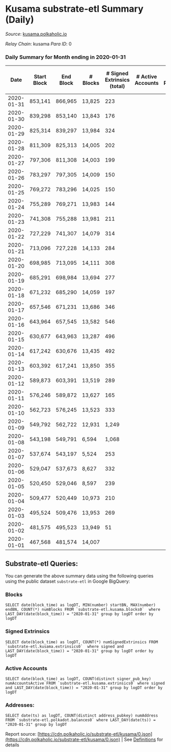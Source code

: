 # Kusama substrate-etl Summary (Daily)

_Source_: [kusama.polkaholic.io](https://kusama.polkaholic.io)

*Relay Chain*: kusama
*Para ID*: 0



### Daily Summary for Month ending in 2020-01-31


| Date | Start Block | End Block | # Blocks | # Signed Extrinsics (total) | # Active Accounts | # Passive | # New | # Addresses with Balances | # Events | # Transfers | # XCM Transfers In | # XCM Transfers Out |
| ---- | ----------- | --------- | -------- | --------------------------- | ----------------- | --------- | ----- | ------------------------- | -------- | ----------- | ------------------ | ------------------- |
| 2020-01-31 | 853,141 | 866,965 | 13,825  | 223 |  |  |  |  | 42,929 | 73 ($12,758,873.89) |   |   |
| 2020-01-30 | 839,298 | 853,140 | 13,843  | 176 |  |  |  |  | 43,116 | 60 ($328,890.72) |   |   |
| 2020-01-29 | 825,314 | 839,297 | 13,984  | 324 |  |  |  |  | 43,982 | 149 ($1,649,870.14) |   |   |
| 2020-01-28 | 811,309 | 825,313 | 14,005  | 202 |  |  |  |  | 43,540 | 51 ($7,176,190.80) |   |   |
| 2020-01-27 | 797,306 | 811,308 | 14,003  | 199 |  |  |  |  | 43,533 | 70 ($19,667,777.94) |   |   |
| 2020-01-26 | 783,297 | 797,305 | 14,009  | 150 |  |  |  |  | 43,577 | 55 ($19,139,084.79) |   |   |
| 2020-01-25 | 769,272 | 783,296 | 14,025  | 150 |  |  |  |  | 43,519 | 50 ($874,469.00) |   |   |
| 2020-01-24 | 755,289 | 769,271 | 13,983  | 144 |  |  |  |  | 43,376 | 49 ($15,785,558.07) |   |   |
| 2020-01-23 | 741,308 | 755,288 | 13,981  | 211 |  |  |  |  | 43,477 | 60 ($49,692,558.49) |   |   |
| 2020-01-22 | 727,229 | 741,307 | 14,079  | 314 |  |  |  |  | 44,205 | 116 ($41,786,488.48) |   |   |
| 2020-01-21 | 713,096 | 727,228 | 14,133  | 284 |  |  |  |  | 44,159 | 86 ($10,148,924.60) |   |   |
| 2020-01-20 | 698,985 | 713,095 | 14,111  | 308 |  |  |  |  | 44,109 | 90 ($65,915,754.72) |   |   |
| 2020-01-19 | 685,291 | 698,984 | 13,694  | 277 |  |  |  |  | 42,023 | 53 ($21,171,198.95) |   |   |
| 2020-01-18 | 671,232 | 685,290 | 14,059  | 197 |  |  |  |  | 43,441 | 42 ($1,999,888.90) |   |   |
| 2020-01-17 | 657,546 | 671,231 | 13,686  | 346 |  |  |  |  | 42,245 | 111 ($16,705,474.76) |   |   |
| 2020-01-16 | 643,964 | 657,545 | 13,582  | 546 |  |  |  |  | 42,844 | 115 ($8,079,032.31) |   |   |
| 2020-01-15 | 630,677 | 643,963 | 13,287  | 496 |  |  |  |  | 41,677 | 138 ($43,517,037.31) |   |   |
| 2020-01-14 | 617,242 | 630,676 | 13,435  | 492 |  |  |  |  | 41,468 | 105 ($67,946,464.51) |   |   |
| 2020-01-13 | 603,392 | 617,241 | 13,850  | 355 |  |  |  |  | 42,315 | 82 ($15,145,882.49) |   |   |
| 2020-01-12 | 589,873 | 603,391 | 13,519  | 289 |  |  |  |  | 29,896 | 31 ($501,776.00) |   |   |
| 2020-01-11 | 576,246 | 589,872 | 13,627  | 165 |  |  |  |  | 29,533 | 12 ($1,826,934.69) |   |   |
| 2020-01-10 | 562,723 | 576,245 | 13,523  | 333 |  |  |  |  | 30,688 | 82 ($6,848,685.95) |   |   |
| 2020-01-09 | 549,792 | 562,722 | 12,931  | 1,249 |  |  |  |  | 34,198 | 215 ($7,401,841.10) |   |   |
| 2020-01-08 | 543,198 | 549,791 | 6,594  | 1,068 |  |  |  |  | 17,142 | 70 ($2,651,519.06) |   |   |
| 2020-01-07 | 537,674 | 543,197 | 5,524  | 253 |  |  |  |  | 12,155 | 14 ($1,703.62) |   |   |
| 2020-01-06 | 529,047 | 537,673 | 8,627  | 332 |  |  |  |  | 22,115 | 47 ($1,331,395.05) |   |   |
| 2020-01-05 | 520,450 | 529,046 | 8,597  | 239 |  |  |  |  | 25,049 | 31 ($17,649,710.17) |   |   |
| 2020-01-04 | 509,477 | 520,449 | 10,973  | 210 |  |  |  |  | 32,686 | 20 ($109,037.28) |   |   |
| 2020-01-03 | 495,524 | 509,476 | 13,953  | 269 |  |  |  |  | 42,818 | 76 ($23,223,286.98) |   |   |
| 2020-01-02 | 481,575 | 495,523 | 13,949  | 51 |  |  |  |  | 41,986 | 11 ($7,675.32) |   |   |
| 2020-01-01 | 467,568 | 481,574 | 14,007  |  |  |  |  |  | 41,998 |   |   |   |

## Substrate-etl Queries:
You can generate the above summary data using the following queries using the public dataset `substrate-etl` in Google BigQuery:


### Blocks
```
SELECT date(block_time) as logDT, MIN(number) startBN, MAX(number) endBN, COUNT(*) numBlocks FROM `substrate-etl.kusama.blocks0`  where LAST_DAY(date(block_time)) = "2020-01-31" group by logDT order by logDT
```


### Signed Extrinsics
```
SELECT date(block_time) as logDT, COUNT(*) numSignedExtrinsics FROM `substrate-etl.kusama.extrinsics0`  where signed and LAST_DAY(date(block_time)) = "2020-01-31" group by logDT order by logDT
```


### Active Accounts
```
SELECT date(block_time) as logDT, COUNT(distinct signer_pub_key) numAccountsActive FROM `substrate-etl.kusama.extrinsics0` where signed and LAST_DAY(date(block_time)) = "2020-01-31" group by logDT order by logDT
```


### Addresses:
```
SELECT date(ts) as logDT, COUNT(distinct address_pubkey) numAddress FROM `substrate-etl.polkadot.balances0` where LAST_DAY(date(ts)) = "2020-01-31" group by logDT
```



Report source: [https://cdn.polkaholic.io/substrate-etl/kusama/0.json](https://cdn.polkaholic.io/substrate-etl/kusama/0.json) | See [Definitions](/DEFINITIONS.md) for details
